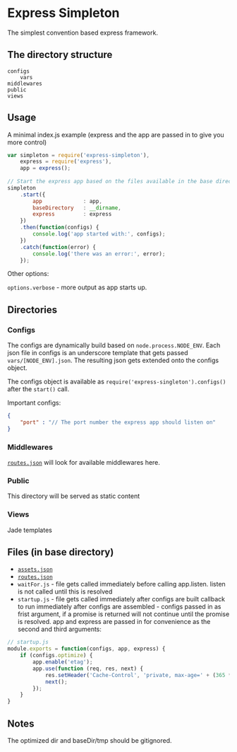 # Express Simpleton

The simplest convention based express framework.

## The directory structure

    configs
        vars
    middlewares
    public
    views

## Usage

A minimal index.js example (express and the app are passed in to give you more control)

```javascript
var simpleton = require('express-simpleton'),
    express = require('express'),
    app = express();
    
// Start the express app based on the files available in the base directory.
simpleton
    .start({
        app             : app,
        baseDirectory   : __dirname,
        express         : express
    })
    .then(function(configs) {
        console.log('app started with:', configs);
    })
    .catch(function(error) {
        console.log('there was an error:', error);
    });
```

Other options:

`options.verbose` - more output as app starts up.

## Directories

### Configs

The configs are dynamically build based on `node.process.NODE_ENV`. Each json file in configs is an underscore template that
gets passed `vars/[NODE_ENV].json`. The resulting json gets extended onto the configs object. 

The configs object is available as `require('express-singleton').configs()` after the `start()` call.

Important configs:

```json
{
    "port" : "// The port number the express app should listen on"
}
```

### Middlewares 

[`routes.json`](https://www.npmjs.com/package/express-json-middleware) will look for available middlewares here.

### Public

This directory will be served as static content

### Views

Jade templates

## Files (in base directory)

* [`assets.json`](https://www.npmjs.com/package/express-asset-handler)
* [`routes.json`](https://www.npmjs.com/package/express-json-middleware)
* `waitFor.js` - file gets called immediately before calling app.listen. listen is not called until this is resolved
* `startup.js` - file gets called immediately after configs are built
callback to run immediately after configs are assembled - configs passed in as frist argument, if a
promise is returned will not continue until the promise is resolved. app and express are passed in for convenience as the
second and third arguments:

```javascript
// startup.js
module.exports = function(configs, app, express) {
    if (configs.optimize) {
        app.enable('etag');
        app.use(function (req, res, next) {
            res.setHeader('Cache-Control', 'private, max-age=' + (365 * 24 * 60 * 60 * 1000));
            next();
        });
    }
}
```

## Notes

The optimized dir and baseDir/tmp should be gitignored.
